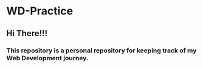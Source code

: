 # WD-Practice

## Hi There!!!

### This repository is a personal repository for keeping track of my Web Development journey.
